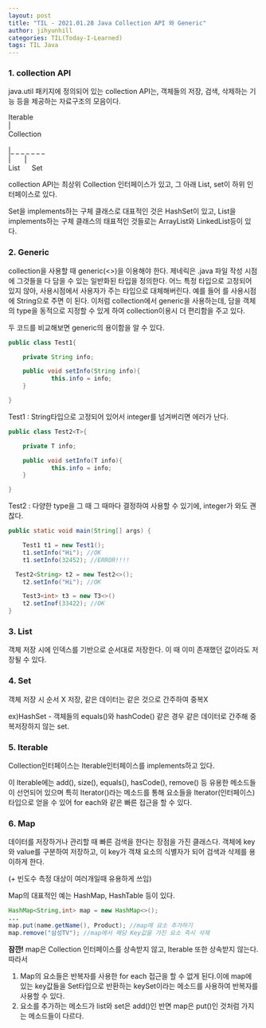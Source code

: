 ```yaml
---
layout: post
title: "TIL - 2021.01.28 Java Collection API 와 Generic"
author: jihyunhill
categories: TIL(Today-I-Learned)
tags: TIL Java
---
```


### 1. collection API

java.util 패키지에 정의되어 있는 collection API는, 객체들의 저장, 검색, 삭제하는 기능 등을 제공하는 자료구조의 모음이다.

   Iterable<br>
        |<br>
    Collection<br>              
        |_ _ _ _ _ _ _ <br>
        |&nbsp;&nbsp;&nbsp;&nbsp;&nbsp;&nbsp;&nbsp;|<br>
      List&nbsp;&nbsp;&nbsp;&nbsp;&nbsp;&nbsp;Set

collection API는 최상위 Collection 인터페이스가 있고, 그 아래 List, set이 하위 인터페이스로 있다.

Set을 implements하는 구체 클래스로 대표적인 것은 HashSet이 있고, List을 implements하는 구체 클래스의 태표적인 것들로는 ArrayList와 LinkedList등이 있다.

### 2. Generic

collection을 사용할 때 generic(<>)을 이용해야 한다. 제네릭은 .java 파일 작성 시점에 그것들을 다 담을 수 있는 일반화된 타입을 정의한다. 어느 특정 타입으로 고정되어 있지 않아, 사용시점에서 사용자가 주는 타입으로 대체해버린다.  예를 들어 <T>를 사용시점에 String으로 주면 <String>이 된다. 이처럼 collection에서 generic을 사용하는데, 담을 객체의 type을 동적으로 지정할 수 있게 하여 collection이용시 더 편리함을 주고 있다.

두 코드를 비교해보면 generic의 용이함을 알 수 있다.

```java
public class Test1{

	private String info;

	public void setInfo(String info){
			this.info = info;
	}

}
```

Test1 : String타입으로 고정되어 있어서 integer를 넘겨버리면 에러가 난다.      

```java
public class Test2<T>{

	private T info;

	public void setInfo(T info){
			this.info = info;
	}

}
```

Test2 : 다양한 type을 그 때 그 때마다 결정하여 사용할 수 있기에, integer가 와도 괜찮다.     

```java
public static void main(String[] args) {

	Test1 t1 = new Test1();
	t1.setInfo("Hi"); //OK
	t1.setInfo(32452); //ERROR!!!!

  Test2<String> t2 = new Test2<>();
	t2.setInfo("Hi"); //OK

	Test3<int> t3 = new T3<>()
	t2.setInof(33422); //OK
}
```

### 3. List

객체 저장 시에 인덱스를 기반으로 순서대로 저장한다. 이 때 이미 존재했던 값이라도 저장될 수 있다.

### 4. Set

객체 저장 시 순서 X 저장, 같은 데이터는 같은 것으로 간주하여 중복X

ex)HashSet - 객체들의 equals()와 hashCode() 같은 경우 같은 데이터로 간주해 중복저장하지 않는 set.

### 5. Iterable

Collection인터페이스는 Iterable인터페이스를 implements하고 있다.

이 Iterable에는 add(), size(), equals(), hasCode(), remove() 등 유용한 메소드들이 선언되어 있으며 특히 Iterator()라는 메소드를 통해 요소들을 Iterator(인터페이스)타입으로 얻을 수 있어 for each와 같은 빠른 접근을 할 수 있다.

### 6. Map

데이터를 저장하거나 관리할 때 빠른 검색을 한다는 장점을 가진 클래스다. 객체에 key와 value를 구분하여 저장하고, 이 key가 객채 요소의 식별자가 되어 검색과 삭제를 용이하게 한다.

(+ 빈도수 측정 대상이 여러개일때 유용하게 쓰임)

Map의 대표적인 예는 HashMap, HashTable 등이 있다.

```java
HashMap<String,int> map = new HashMap<>();
...
map.put(name.getName(), Product); //map에 요소 추가하기
map.remove("삼성TV"); //map에서 해당 Key값을 가진 요소 즉시 삭제
```

**잠깐!** map은 Collection 인터페이스를 상속받지 않고, Iterable 또한 상속받지 않는다. 따라서

1.  Map의 요소들은 반복자를 사용한 for each 접근을 할 수 없게 된다.이에 map에 있는 key값들을 Set타입으로 반환하는 keySet이라는 메소드를 사용하여 반복자를 사용할 수 있다.
2. 요소를 추가하는 메소드가 list와 set은 add()인 반면 map은 put()인 것처럼 가지는 메소드들이 다르다.
